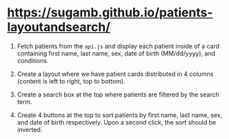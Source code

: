 # https://sugamb.github.io/patients-layoutandsearch/

1. Fetch patients from the `api.js` and display each patient inside of a card containing first name, last name, sex, date of birth (MM/dd/yyyy), and conditions.

2. Create a layout where we have patient cards distributed in 4 columns (content is left to right, top to bottom).

3. Create a search box at the top where patients are filtered by the search term.

4. Create 4 buttons at the top to sort patients by first name, last name, sex, and date of birth respectively. Upon a second click, the sort should be inverted.
